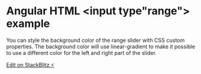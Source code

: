 # Angular HTML <input type"range"> example

You can style the background color of the range slider with CSS custom properties. The background color will use linear-gradient to make it possible to use a different color for the left and right part of the slider.

[Edit on StackBlitz ⚡️](https://stackblitz.com/edit/angular-3awssi)

